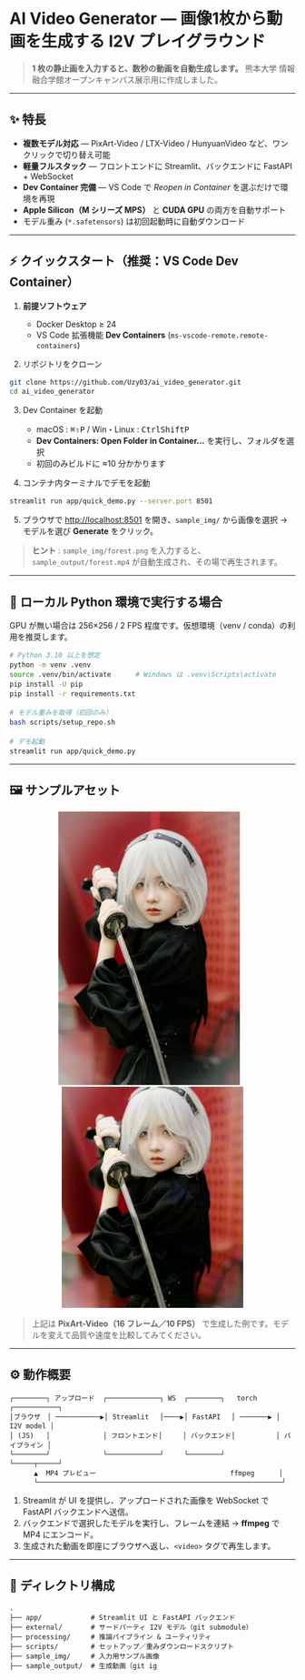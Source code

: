 # AI Video Generator — 画像1枚から動画を生成する I2V プレイグラウンド

> **1 枚の静止画を入力すると、数秒の動画を自動生成します。**
> 熊本大学 情報融合学館オープンキャンパス展示用に作成しました。

---

## ✨ 特長

* **複数モデル対応** — PixArt-Video / LTX-Video / HunyuanVideo など、ワンクリックで切り替え可能
* **軽量フルスタック** — フロントエンドに Streamlit、バックエンドに FastAPI + WebSocket
* **Dev Container 完備** — VS Code で *Reopen in Container* を選ぶだけで環境を再現
* **Apple Silicon（M シリーズ MPS）** と **CUDA GPU** の両方を自動サポート
* モデル重み (`*.safetensors`) は初回起動時に自動ダウンロード

---

## ⚡ クイックスタート（推奨：VS Code Dev Container）

1. **前提ソフトウェア**

   * Docker Desktop ≥ 24
   * VS Code 拡張機能 **Dev Containers** (`ms-vscode-remote.remote-containers`)
2. リポジトリをクローン

```bash
git clone https://github.com/Uzy03/ai_video_generator.git
cd ai_video_generator
```

3. Dev Container を起動

   * macOS : <kbd>⌘</kbd><kbd>⇧</kbd><kbd>P</kbd> / Win・Linux : <kbd>Ctrl</kbd><kbd>Shift</kbd><kbd>P</kbd>
   * **Dev Containers: Open Folder in Container…** を実行し、フォルダを選択
   * 初回のみビルドに ≈10 分かかります
4. コンテナ内ターミナルでデモを起動

```bash
streamlit run app/quick_demo.py --server.port 8501
```

5. ブラウザで [http://localhost:8501](http://localhost:8501) を開き、`sample_img/` から画像を選択 → モデルを選び **Generate** をクリック。

> **ヒント** : `sample_img/forest.png` を入力すると、`sample_output/forest.mp4` が自動生成され、その場で再生されます。

---

## 🐍 ローカル Python 環境で実行する場合

GPU が無い場合は 256×256 / 2 FPS 程度です。仮想環境（venv / conda）の利用を推奨します。

```bash
# Python 3.10 以上を想定
python -m venv .venv
source .venv/bin/activate      # Windows は .venv\Scripts\activate
pip install -U pip
pip install -r requirements.txt

# モデル重みを取得（初回のみ）
bash scripts/setup_repo.sh

# デモ起動
streamlit run app/quick_demo.py
```

---

## 🖼️ サンプルアセット

<p align="center">
  <img src="sample_img/https---qiita-image-store.s3.ap-northeast-1.amazonaws.com-0-235259-92fc9bcb-49cd-4d54-b4ee-912e9da590c1.jpeg" width="320" alt="入力画像"/>
  &nbsp;&nbsp;
  <img src="sample_output/demo.gif" width="320" alt="生成GIF"/>
</p>


> 上記は **PixArt-Video（16 フレーム／10 FPS）** で生成した例です。モデルを変えて品質や速度を比較してみてください。

---

## ⚙️ 動作概要

```text
┌────────┐ アップロード  ┌─────────────┐ WS  ┌────────┐   torch   ┌───────────┐
│ブラウザ　│ ───────────▶│ Streamlit 　│────▶│ FastAPI 　│ ───────▶ │ I2V model │
│ (JS)   │             │ フロントエンド│     │ バックエンド│          │ パイプライン │
└────────┘             └─────────────┘     └────────┘          └─────┬─────┘
      ▲  MP4 プレビュー                                 ffmpeg      │
      └────────────────────────────────────────────────────────────┘
```

1. Streamlit が UI を提供し、アップロードされた画像を WebSocket で FastAPI バックエンドへ送信。
2. バックエンドで選択したモデルを実行し、フレームを連結 → **ffmpeg** で MP4 にエンコード。
3. 生成された動画を即座にブラウザへ返し、`<video>` タグで再生します。

---

## 📂 ディレクトリ構成

```text
.
├── app/            # Streamlit UI と FastAPI バックエンド
├── external/       # サードパーティ I2V モデル（git submodule）
├── processing/     # 推論パイプライン & ユーティリティ
├── scripts/        # セットアップ／重みダウンロードスクリプト
├── sample_img/     # 入力用サンプル画像
├── sample_output/  # 生成動画（git ig
```
